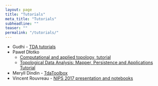 ```yaml
---
layout: page
title: "Tutorials"
meta_title: "Tutorials"
subheadline: ""
teaser: ""
permalink: "/tutorials/"
---
```


* Gudhi - [TDA tutorials][3]
* Pawe&#322; D&#322;otko
  - [Computational and applied topology, tutorial][2]
  - [Topological Data Analysis: Mapper, Persistence and Applications Tutorial][5]
* Meryll Dindin - [TdaToolbox][4]
* Vincent Rouvreau - [NIPS 2017 presentation and notebooks][1]

 [1]: https://github.com/VincentRouvreau/GUDHI_presentation-NIPS_2017
 [2]: https://arxiv.org/abs/1807.08607
 [3]: https://github.com/GUDHI/TDA-tutorial
 [4]: https://github.com/Coricos/TdaToolbox
 [5]: https://dioscuri-tda.org/Paris_TDA_Tutorial_2021.html
